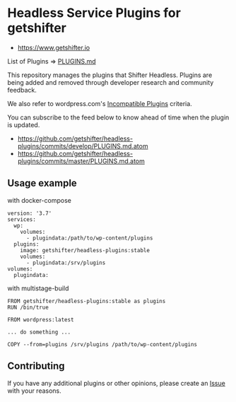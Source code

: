 # Headless Service Plugins for getshifter

- https://www.getshifter.io

List of Plugins => [PLUGINS.md](./PLUGINS.md)

This repository manages the plugins that Shifter Headless.
Plugins are being added and removed through developer research and community feedback.

We also refer to wordpress.com's [Incompatible Plugins](https://wordpress.com/support/incompatible-plugins/) criteria.

You can subscribe to the feed below to know ahead of time when the plugin is updated.

- https://github.com/getshifter/headless-plugins/commits/develop/PLUGINS.md.atom
- https://github.com/getshifter/headless-plugins/commits/master/PLUGINS.md.atom

## Usage example

with docker-compose

```
version: '3.7'
services:
  wp:
    volumes:
      - plugindata:/path/to/wp-content/plugins
  plugins:
    image: getshifter/headless-plugins:stable
    volumes:
      - plugindata:/srv/plugins
volumes:
  plugindata:
```

with multistage-build

```
FROM getshifter/headless-plugins:stable as plugins
RUN /bin/true

FROM wordpress:latest

... do something ...

COPY --from=plugins /srv/plugins /path/to/wp-content/plugins
```

## Contributing

If you have any additional plugins or other opinions, please create an [Issue](https://github.com/getshifter/headless-plugins/issues) with your reasons.

